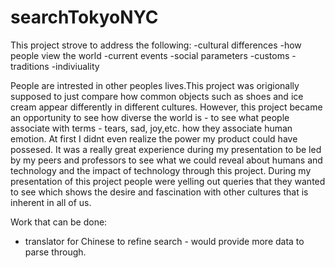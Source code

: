 # searchTokyoNYC 
This project strove to address the following: 
-cultural differences
-how people view the world
-current events
-social parameters
-customs
-traditions
-indiviuality 

People are intrested in other peoples lives.This project was origionally supposed to just compare how common objects such as shoes and ice cream appear differently in different cultures. However, this project became an opportunity to see how diverse the world is - to see what people associate with terms - tears, sad, joy,etc. how they associate human emotion. At first I didnt even realize the power my product could have possesed. It was a really great experience during my presentation to be led by my peers and professors to see what we could reveal about humans and technology and the impact of technology through this project. During my presentation of this project people were yelling out queries that they wanted to see which shows the desire and fascination with other cultures that is inherent in all of us. 

Work that can be done: 
- translator for Chinese to refine search - would provide more data to parse through.


